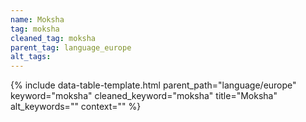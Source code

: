 ```yaml
---
name: Moksha
tag: moksha
cleaned_tag: moksha
parent_tag: language_europe
alt_tags: 
---
```


{% include data-table-template.html 
  parent_path="language/europe" 
  keyword="moksha" 
  cleaned_keyword="moksha" 
  title="Moksha"
  alt_keywords=""
  context=""
%}

